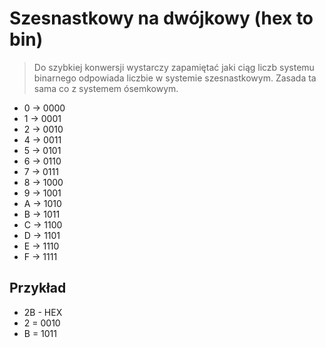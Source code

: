 Szesnastkowy na dwójkowy (hex to bin)
=====================================

>Do szybkiej konwersji wystarczy zapamiętać jaki ciąg liczb systemu binarnego odpowiada liczbie w systemie szesnastkowym.
Zasada ta sama co z systemem ósemkowym.

+ 0 -> 0000
+ 1 -> 0001
+ 2 -> 0010
+ 4 -> 0011
+ 5 -> 0101
+ 6 -> 0110
+ 7 -> 0111
+ 8 -> 1000
+ 9 -> 1001
+ A -> 1010
+ B -> 1011
+ C -> 1100
+ D -> 1101
+ E -> 1110
+ F -> 1111

Przykład
--------

* 2B - HEX
* 2 = 0010
* B = 1011

